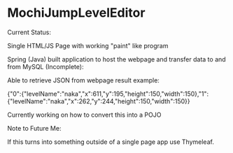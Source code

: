 # MochiJumpLevelEditor

Current Status:

Single HTML/JS Page with working "paint" like program

Spring (Java) built application to host the webpage and transfer data to and from MySQL (Incomplete):

Able to retrieve JSON from webpage result example:

{"0":{"levelName":"naka","x":611,"y":195,"height":150,"width":150},"1":{"levelName":"naka","x":262,"y":244,"height":150,"width":150}}

Currently working on how to convert this into a POJO


Note to Future Me:

If this turns into something outside of a single page app use Thymeleaf.
